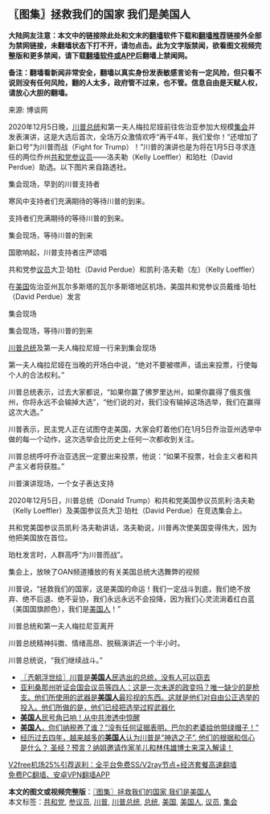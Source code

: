  <h2>〖图集〗拯救我们的国家 我们是美国人</h2> <p class="notice"><b>大陆网友注意：本文中的链接除此处和文末的<a href="https://github.com/bannedbook/fanqiang" >翻墙</a>软件下载和<a href="https://github.com/killgcd/justmysocks/blob/master/README.md">翻墙推荐</a>链接外全部为禁网链接，未翻墙状态下打不开，请勿点击。此为文字版禁闻，欲看图文视频完整版和更多禁闻，请下载<a href="https://github.com/bannedbook/fanqiang">翻墙软件或APP</a>后翻墙上禁闻网。</p><p>备注：翻墙看新闻非常安全，翻墙以真实身份发表敏感言论有一定风险，但只看不说则没有任何风险，翻的人太多，政府管不过来，也不管。信息自由是天赋人权，请放心大胆的翻墙。</b></p>  <div class="entry"> <p>来源:&nbsp;博谈网                          </p> <p>2020年12月5日晚，<a href="https://www.bannedbook.org/bnews/tag/%e5%b7%9d%e6%99%ae/" class="st_tag internal_tag" rel="tag" title="标签 川普 下的日志">川普</a><a href="https://www.bannedbook.org/bnews/tag/%e6%80%bb%e7%bb%9f/" class="st_tag internal_tag" rel="tag" title="标签 总统 下的日志">总统</a>和第一夫人梅拉尼娅前往佐治亚参加大规模<a href="https://www.bannedbook.org/bnews/tag/%E9%9B%86%E4%BC%9A/" class="st_tag internal_tag" rel="tag" title="标签 集会 下的日志">集会</a>并发表演讲，这是大选后首次，全场万众激情欢呼“再干4年，我们爱你！”还增加了新口号“为川普而战（Fight for Trump）！”川普的演讲也是为将在1月5日寻求连任的两位乔州<a href="https://www.bannedbook.org/bnews/tag/%e5%85%b1%e5%92%8c%e5%85%9a/" class="st_tag internal_tag" rel="tag" title="标签 共和党 下的日志">共和党</a><a href="https://www.bannedbook.org/bnews/tag/%e5%8f%82%e8%ae%ae%e5%91%98/" class="st_tag internal_tag" rel="tag" title="标签 参议员 下的日志">参议员</a>——洛夫勒（Kelly Loeffler）和珀杜（David Perdue）助选。以下图片来自路透社。</p> <p>集会现场，早到的川普支持者</p> <p>寒风中支持者们充满期待的等待川普的到来。</p> <p>支持者们充满期待的等待川普的到来。</p> <p>集会现场，等待川普的到来</p> <p>国歌响起，川普支持者庄严颂唱</p> <p></p> <p>共和党参<a href="https://www.bannedbook.org/bnews/tag/%e8%ae%ae%e5%91%98/" class="st_tag internal_tag" rel="tag" title="标签 议员 下的日志">议员</a>大卫·珀杜（David Perdue）和凯利·洛夫勒（左）（Kelly Loeffler）</p> <p>在<a href="https://www.bannedbook.org/bnews/tag/%e7%be%8e%e5%9b%bd/" class="st_tag internal_tag" rel="tag" title="标签 美国 下的日志">美国</a>佐治亚州瓦尔多斯塔的瓦尔多斯塔地区机场，美国共和党参议员戴维·珀杜（David Perdue）发言</p>  <p></p> <p>集会现场</p> <p></p> <p>集会现场，等待川普的到来</p> <p><a href="https://www.bannedbook.org/bnews/tag/%E5%B7%9D%E6%99%AE%E6%80%BB%E7%BB%9F/" class="st_tag internal_tag" rel="tag" title="标签 川普总统 下的日志">川普总统</a>及第一夫人梅拉尼娅一行来到集会现场</p> <p></p> <p></p> <p>第一夫人梅拉尼娅在当晚的开场白中说，“绝对不要被噤声，请出来投票，行使每个人的合法权利。”</p> <p>川普总统表示，过去大家都说，“如果你赢了佛罗里达州，如果你赢得了俄亥俄州，你将永远不会输掉大选”，“他们说的对，我们没有输掉这场选举，我们在赢得这次大选。”</p> <p></p>  <p>川普表示，民主党人正在试图夺走美国，大家会盯着他们在1月5日乔治亚州选举中做的每一个动作，这次选举会比历史上任何一次都收到关注。</p> <p></p> <p></p> <p></p> <p></p> <p></p> <p></p> <p></p> <p>川普总统呼吁乔治亚选民一定要出来投票，他说：“如果不投票，社会主义者和共产主义者将获胜。”</p> <p></p>  <p>川普演讲现场，一个女子表达支持</p> <p>2020年12月5日，川普总统（Donald Trump）和共和党美国参议员凯利·洛夫勒（Kelly Loeffler）及美国参议员大卫·珀杜（David Perdue）在竞选集会上。</p> <p>共和党美国参议员凯利·洛夫勒讲话，洛夫勒说，川普再次使美国变得伟大，因为他把美国放在首位。</p> <p></p> <p>珀杜发言时，人群高呼“为川普而战”。</p> <p></p> <p>集会上，放映了OAN频道播放的有关美国总统大选舞弊的视频</p> <p></p> <p>川普说，“拯救我们的国家，这是美国的命运！我们一定战斗到底，我们绝不放弃、绝不后退、绝不妥协，我们永远永远不会投降，因为我们心灵流淌着红白蓝（美国国旗颜色），我们是<a href="https://www.bannedbook.org/bnews/tag/%E7%BE%8E%E5%9B%BD%E4%BA%BA/" class="st_tag internal_tag" rel="tag" title="标签 美国人 下的日志">美国人</a>！”</p> <p>川普总统和第一夫人梅拉尼亚离开</p>  <p>川普总统精神抖擞、情绪高昂、脱稿演讲近一个半小时。</p> <p>川普总统说，“我们继续战斗。”</p> <ul class='op-related-articles' title='相关阅读'> <li><a href='https://www.bannedbook.org/bnews/ssgc/20201207/1443281.html' target='_blank'>〖兲朝浮世绘〗川普是<b>美国人</b>民选出的总统，没有人可以窃去</a></li> <li><a href='https://www.bannedbook.org/bnews/bannedvideo/20201206/1442977.html' target='_blank'>亚利桑那州听证会国会议员等四人：这是一次未遂的政变吗？唯一缺少的是枪支。他们所使用的武器是<b>美国人</b>最珍视的东西。这就是他们对自由公正选举的投入。他们所做的是，他们已经把选举过程武器化</a></li> <li><a href='https://www.bannedbook.org/bnews/taiwannews/20201206/1442785.html' target='_blank'><b>美国人</b>民号角已响！从中共渗透中惊醒</a></li> <li><a href='https://www.bannedbook.org/bnews/bannedvideo/20201205/1442318.html' target='_blank'><b>美国人</b>，你们纳税养了谁？“没有任何证据表明，巴尔的老婆给他带绿帽子！”</a></li> <li><a href='https://www.bannedbook.org/bnews/bannedvideo/20201204/1442186.html' target='_blank'>经历过去四年，越来越多的<b>美国人</b>认为川普是“神选之子”. 他们的根据和信心是什么？ 圣经？预言？纳姐邀请作家羊儿和林伟雄博士来深入解读！</a></li> </ul> <p class="texttj"> <a href="https://github.com/bannedbook/fanqiang/wiki/V2ray%E6%9C%BA%E5%9C%BA" target="_blank">V2free机场25%引荐返利：全平台免费SS/V2ray节点+经济套餐高速翻墙</a><br/> <a href="https://github.com/bannedbook/fanqiang/wiki/%E7%A6%81%E9%97%BB%E7%BD%91%E5%AE%89%E5%8D%93%E7%BF%BB%E5%A2%99%E6%96%B0%E9%97%BBAPP" target="_blank">免费PC翻墙、安卓VPN翻墙APP</a></p><p></p><a name='sharetosocial'></a>       <div><b>本文的图文或视频完整版</b>：<a href='https://www.bannedbook.org/bnews/cbnews/20201207/1443282.html'>〖图集〗拯救我们的国家 我们是美国人</a></div>  </div><!--END ENTRY--> <div class="postfooter"> <div>本文标签：<a href="https://www.bannedbook.org/bnews/tag/%e5%85%b1%e5%92%8c%e5%85%9a/" rel="tag">共和党</a>, <a href="https://www.bannedbook.org/bnews/tag/%e5%8f%82%e8%ae%ae%e5%91%98/" rel="tag">参议员</a>, <a href="https://www.bannedbook.org/bnews/tag/%e5%b7%9d%e6%99%ae/" rel="tag">川普</a>, <a href="https://www.bannedbook.org/bnews/tag/%E5%B7%9D%E6%99%AE%E6%80%BB%E7%BB%9F/" rel="tag">川普总统</a>, <a href="https://www.bannedbook.org/bnews/tag/%e6%80%bb%e7%bb%9f/" rel="tag">总统</a>, <a href="https://www.bannedbook.org/bnews/tag/%e7%be%8e%e5%9b%bd/" rel="tag">美国</a>, <a href="https://www.bannedbook.org/bnews/tag/%E7%BE%8E%E5%9B%BD%E4%BA%BA/" rel="tag">美国人</a>, <a href="https://www.bannedbook.org/bnews/tag/%e8%ae%ae%e5%91%98/" rel="tag">议员</a>, <a href="https://www.bannedbook.org/bnews/tag/%E9%9B%86%E4%BC%9A/" rel="tag">集会</a></div>  </div><!--END POSTFOOTER--> 